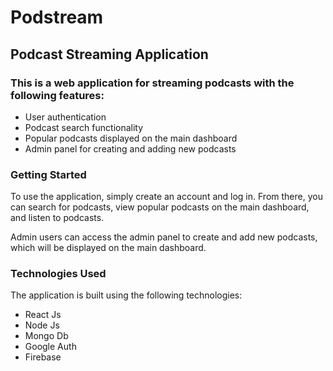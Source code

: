 # Podstream

## Podcast Streaming Application

### This is a web application for streaming podcasts with the following features:
- User authentication
- Podcast search functionality
- Popular podcasts displayed on the main dashboard
- Admin panel for creating and adding new podcasts

### Getting Started
To use the application, simply create an account and log in. From there, you can search for podcasts, view popular podcasts on the main dashboard, and listen to podcasts.

Admin users can access the admin panel to create and add new podcasts, which will be displayed on the main dashboard.

### Technologies Used
The application is built using the following technologies:

- React Js
- Node Js
- Mongo Db
- Google Auth
- Firebase

